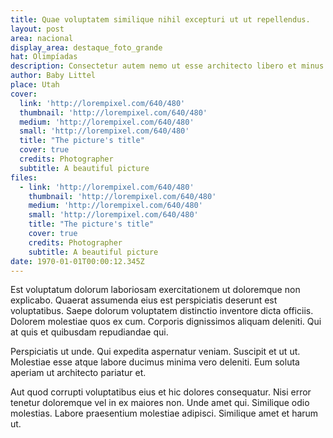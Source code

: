 ```yaml
---
title: Quae voluptatem similique nihil excepturi ut ut repellendus.
layout: post
area: nacional
display_area: destaque_foto_grande
hat: Olimpíadas
description: Consectetur autem nemo ut esse architecto libero et minus. Eum voluptas voluptatem voluptas itaque quia. Dolores dolores eum voluptatem et aut error labore dolorem. Amet consequatur mollitia ut nemo illo qui laborum sit dolorum. Repudiandae quod veritatis soluta delectus occaecati fuga dolores quam soluta. Ad voluptas sit adipisci natus in qui.
author: Baby Littel
place: Utah
cover:
  link: 'http://lorempixel.com/640/480'
  thumbnail: 'http://lorempixel.com/640/480'
  medium: 'http://lorempixel.com/640/480'
  small: 'http://lorempixel.com/640/480'
  title: "The picture's title"
  cover: true
  credits: Photographer
  subtitle: A beautiful picture
files:
  - link: 'http://lorempixel.com/640/480'
    thumbnail: 'http://lorempixel.com/640/480'
    medium: 'http://lorempixel.com/640/480'
    small: 'http://lorempixel.com/640/480'
    title: "The picture's title"
    cover: true
    credits: Photographer
    subtitle: A beautiful picture
date: 1970-01-01T00:00:12.345Z
---
```

Est voluptatum dolorum laboriosam exercitationem ut doloremque non explicabo. Quaerat assumenda eius est perspiciatis deserunt est voluptatibus. Saepe dolorum voluptatem distinctio inventore dicta officiis. Dolorem molestiae quos ex cum. Corporis dignissimos aliquam deleniti. Qui at quis et quibusdam repudiandae qui.
 Perspiciatis ut unde. Qui expedita aspernatur veniam. Suscipit et ut ut. Molestiae esse atque labore ducimus minima vero deleniti. Eum soluta aperiam ut architecto pariatur et.
 Aut quod corrupti voluptatibus eius et hic dolores consequatur. Nisi error tenetur doloremque vel in ex maiores non. Unde amet qui. Similique odio molestias. Labore praesentium molestiae adipisci. Similique amet et harum ut.
